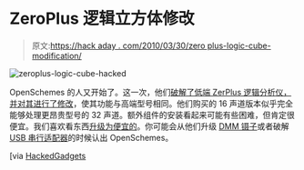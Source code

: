 # ZeroPlus 逻辑立方体修改

> 原文:[https://hack aday . com/2010/03/30/zero plus-logic-cube-modification/](https://hackaday.com/2010/03/30/zeroplus-logic-cube-modification/)

![](../Images/69b77fe4a98ba7018629444f1da21cbb.png "zeroplus-logic-cube-hacked")

OpenSchemes 的人又开始了。这一次，他们[破解了低端 ZerPlus 逻辑分析仪，并对其进行了修改](http://www.openschemes.com/modules/wordpress/2010/03/27/zeroplus-logic-cube-the-modification/)，使其功能与高端型号相同。他们购买的 16 声道版本似乎完全能够处理更昂贵型号的 32 声道。额外组件的安装看起来可能有些困难，但肯定很便宜。我们喜欢看东西[升级为便宜的](http://hackaday.com/2010/03/10/50mhz-to-100mhz-scope-conversion/)。你可能会从他们升级 [DMM 镊子](http://hackaday.com/2009/08/31/hacking-the-smart-tweezers/)或者破解 [USB 串行适配器](http://hackaday.com/2009/09/23/hacking-usb-serial-port-adapters/)的时候认出 OpenSchemes。

[via [HackedGadgets](http://hackedgadgets.com/2010/03/29/zeroplus-logic-cube-hacked/)
